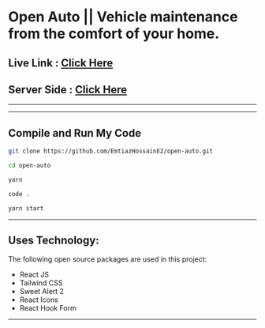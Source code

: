 # Open Auto || Vehicle maintenance from the comfort of your home.

## Live Link : [Click Here](https://open-auto-two.vercel.app/)

## Server Side : [Click Here](https://github.com/EmtiazHossainE2/open-auto-server)

---
---

## Compile and Run My Code

```bash
git clone https://github.com/EmtiazHossainE2/open-auto.git
```

```bash
cd open-auto
```

```bash
yarn
```

```bash
code .
```

```bash
yarn start
```

---

## Uses Technology:

The following open source packages are used in this project:

- React JS 
- Tailwind CSS
- Sweet Alert 2
- React Icons
- React Hook Form

---
